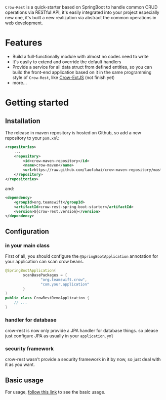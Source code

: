 `Crow-Rest` is a quick-starter based on SpringBoot to handle common CRUD operations via RESTful API, it's easily integrated into your project especially new one, it's built a new realization via abstract the common operations in web development.

# Features
* Build a full-functionally module with almost no codes need to write
* It's easily to extend and override the default handlers
* Provide a service for all data struct from defined entities, so you can build the front-end application based on it in the same programming style of `Crow-Rest`, like [Crow-ExtJS](https://github.com/laofahai/crow-extjs) (not finish yet)
* more...

# Getting started
## Installation
The release in maven repository is hosted on Github, so add a new repository to your `pom.xml`:
```xml
<repositories>
    ...
    <repository>
        <id>crow-maven-repository</id>
        <name>crow-maven</name>
        <url>https://raw.github.com/laofahai/crow-maven-repository/master/</url>
    </repository>
</repositories>
```
and:
```xml
<dependency>
    <groupId>org.teamswift</groupId>
    <artifactId>crow-rest-spring-boot-starter</artifactId>
    <version>${crow-rest.version}</version>
</dependency>
```

## Configuration
### in your main class
First of all, you should configure the `@SpringBootApplication` annotation for your application can scan crow beans.
```java
@SpringBootApplication(
        scanBasePackages = {
                "org.teamswift.crow",
                "com.your.application"
        }
)
public class CrowRestDemoApplication {
    // ...
}
```

### handler for database
crow-rest is now only provide a JPA handler for database things. so please just configure JPA as usually in your `application.yml`

### security framework
crow-rest wasn't provide a security framework in it by now, so just deal with it as you want.

## Basic usage
For usage, [follow this link](./docs/BasicUsage.md) to see the basic usage.

